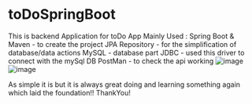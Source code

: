 # toDoSpringBoot


This is backend Application for toDo App
Mainly Used :
  Spring Boot & Maven - to create the project
  JPA Repository - for the simplification of database/data actions
  MySQL - database part
  JDBC - used this driver to connect with the mySql DB
  PostMan - to check the api working
![image](https://github.com/user-attachments/assets/e2379920-c905-4b39-99d1-c1b0b9820b64)
![image](https://github.com/user-attachments/assets/e1b298db-6ce6-4072-b054-ca5f8b1b6cea)

As simple it is but it is always great doing and learning something again which laid the foundation!!
ThankYou!




